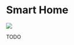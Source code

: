 # Smart Home

[![](http://img.youtube.com/vi/rsrqRjhaspY/0.jpg)](https://youtu.be/rsrqRjhaspY)



TODO
